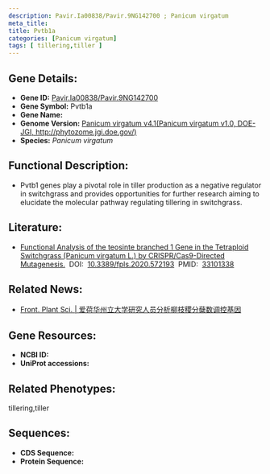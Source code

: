 ```yaml
---
description: Pavir.Ia00838/Pavir.9NG142700 ; Panicum virgatum
meta_title:
title: Pvtb1a
categories: [Panicum virgatum]
tags: [ tillering,tiller ]
---
```


## Gene Details:
- **Gene ID:**	[Pavir.Ia00838/Pavir.9NG142700]()
- **Gene Symbol:** Pvtb1a
- **Gene Name:** 
- **Genome Version:** [Panicum virgatum v4.1(Panicum virgatum v1.0, DOE-JGI, http://phytozome.jgi.doe.gov/)]()
- **Species:** *Panicum virgatum*

## Functional Description:
   - Pvtb1 genes play a pivotal role in tiller production as a negative regulator in switchgrass and provides opportunities for further research aiming to elucidate the molecular pathway regulating tillering in switchgrass.

## Literature:
   - [Functional Analysis of the teosinte branched 1 Gene in the Tetraploid Switchgrass (Panicum virgatum L.) by CRISPR/Cas9-Directed Mutagenesis.]( https://www.frontiersin.org/articles/10.3389/fpls.2020.572193/full)&nbsp;&nbsp;DOI:&nbsp;&nbsp;[10.3389/fpls.2020.572193](https://www.frontiersin.org/articles/10.3389/fpls.2020.572193/full)&nbsp;&nbsp;PMID:&nbsp;&nbsp;[33101338](https://pubmed.ncbi.nlm.nih.gov/33101338/)

## Related News:
   - [Front. Plant Sci. | 爱荷华州立大学研究人员分析柳枝稷分蘖数调控基因](https://mp.weixin.qq.com/s?__biz=Mzg3MDEwNDEyMg==&mid=2247496876&idx=6&sn=f350e1133707d5c37a0a5a17de65a290&chksm=ce9059f9f9e7d0ef3ce3b30240f9cbea8de4383349f903fc5190f67fdc73d570edb6b5ad6ed9&scene=27#wechat_redirect)

## Gene Resources:
- **NCBI ID:** [](https://www.ncbi.nlm.nih.gov/gene/?term=)
- **UniProt accessions:** [](https://www.uniprot.org/uniprotkb//entry)

## Related Phenotypes:
tillering,tiller

## Sequences:
- **CDS Sequence:**
- **Protein Sequence:**
